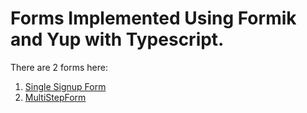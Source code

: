 # Forms Implemented Using Formik and Yup with Typescript.

There are 2 forms here:
  1. [Single Signup Form](https://eru-multistepform.surge.sh/signup)
  2. [MultiStepForm](https://eru-multistepform.surge.sh/multistep)
  
